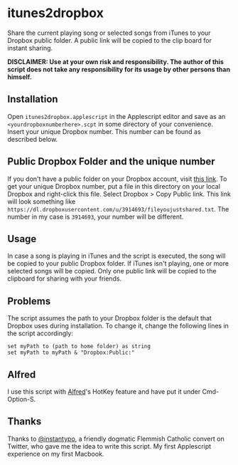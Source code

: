 itunes2dropbox
==============

Share the current playing song or selected songs from iTunes to your Dropbox public folder.
A public link will be copied to the clip board for instant sharing.

**DISCLAIMER: Use at your own risk and responsibility. The author of
  this script does not take any responsibility for its usage by other
  persons than himself.**

Installation
------------
Open `itunes2dropbox.applescript` in the Applescript editor and save
as an `<yourdropboxnumberhere>.scpt` in some directory of your
convenience. Insert your unique Dropbox number. This number can be
found as described below.

Public Dropbox Folder and the unique number
-------------------------------------------
If you don't have a public folder on your Dropbox account, visit
[this link](https://www.dropbox.com/enable_public_folder).
To get your unique Dropbox number, put a file in this directory on
your local Dropbox and right-click this file. Select Dropbox > Copy
Public link. This link will look something like
`https://dl.dropboxusercontent.com/u/3914693/fileyoujustshared.txt`.
The number in my case is `3914693`, your number will be different. 

Usage
----
In case a song is playing in iTunes and the script is executed, the
song will be copied to your public Dropbox folder. If iTunes isn't
playing, one or more selected songs will be copied. Only one public
link will be copied to the clipboard for sharing with your friends.

Problems
--------
The script assumes the path to your Dropbox folder is the default that
Dropbox uses during installation. To change it, change the following
lines in the script accordingly: 

    set myPath to (path to home folder) as string
	set myPath to myPath & "Dropbox:Public:"
        
Alfred 
------
I use this script with
[Alfred](http://www.alfredapp.com/)'s HotKey feature and have put it under
Cmd-Option-S.

Thanks 
------ 
Thanks to [@instantypo](http://www.twitter.com/instantypo), a friendly dogmatic
Flemmish Catholic convert on Twitter, who gave me the idea to write
this script. My first Applescript experience on my first Macbook.
